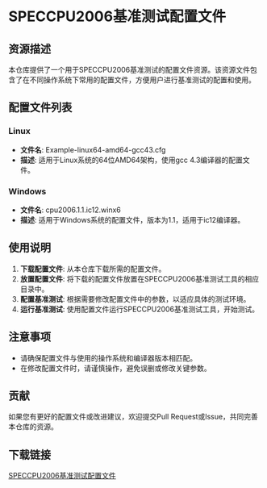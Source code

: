 # SPECCPU2006基准测试配置文件

## 资源描述

本仓库提供了一个用于SPECCPU2006基准测试的配置文件资源。该资源文件包含了在不同操作系统下常用的配置文件，方便用户进行基准测试的配置和使用。

## 配置文件列表

### Linux
- **文件名**: Example-linux64-amd64-gcc43.cfg
- **描述**: 适用于Linux系统的64位AMD64架构，使用gcc 4.3编译器的配置文件。

### Windows
- **文件名**: cpu2006.1.1.ic12.winx6
- **描述**: 适用于Windows系统的配置文件，版本为1.1，适用于ic12编译器。

## 使用说明

1. **下载配置文件**: 从本仓库下载所需的配置文件。
2. **放置配置文件**: 将下载的配置文件放置在SPECCPU2006基准测试工具的相应目录中。
3. **配置基准测试**: 根据需要修改配置文件中的参数，以适应具体的测试环境。
4. **运行基准测试**: 使用配置文件运行SPECCPU2006基准测试工具，开始测试。

## 注意事项

- 请确保配置文件与使用的操作系统和编译器版本相匹配。
- 在修改配置文件时，请谨慎操作，避免误删或修改关键参数。

## 贡献

如果您有更好的配置文件或改进建议，欢迎提交Pull Request或Issue，共同完善本仓库的资源。

## 下载链接

[SPECCPU2006基准测试配置文件](https://pan.quark.cn/s/619c6baf5900)